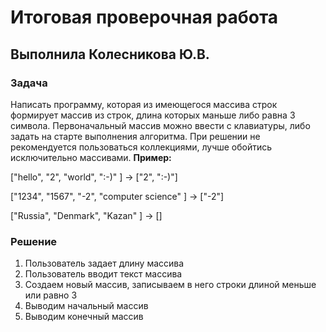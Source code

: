 # **Итоговая проверочная работа**
## Выполнила Колесникова Ю.В.
### **Задача**
Написать программу, которая из имеющегося массива строк формирует массив из строк, длина которых маньше либо равна 3 символа. Первоначальный массив можно ввести с клавиатуры, либо задать на старте выполнения алгоритма. При решении не рекомендуется пользоваться коллекциями, лучше обойтись исключительно массивами.
**Пример:**

["hello", "2", "world", ":-)" ] -> ["2", ":-)"]

["1234", "1567", "-2", "computer science" ] -> ["-2"]

["Russia", "Denmark", "Kazan" ] -> []
### **Решение**
1. Пользователь задает длину массива
2. Пользователь вводит текст массива
3. Создаем новый массив, записываем в него строки длиной меньше или равно 3
4. Выводим начальный массив
5. Выводим конечный массив